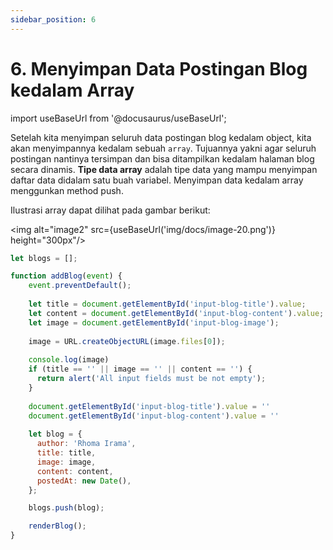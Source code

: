```yaml
---
sidebar_position: 6
---
```


# 6. Menyimpan Data Postingan Blog kedalam Array

import useBaseUrl from '@docusaurus/useBaseUrl';

Setelah kita menyimpan seluruh data postingan blog kedalam object, kita akan menyimpannya kedalam sebuah `array`. Tujuannya yakni agar seluruh postingan nantinya tersimpan dan bisa ditampilkan kedalam halaman blog secara dinamis. **Tipe data array** adalah tipe data yang mampu menyimpan daftar data didalam satu buah variabel. Menyimpan data kedalam array menggunkan method push.

Ilustrasi array dapat dilihat pada gambar berikut:

<img alt="image2" src={useBaseUrl('img/docs/image-20.png')} height="300px"/>

```js {1, 28}
let blogs = [];

function addBlog(event) {
    event.preventDefault();
  
    let title = document.getElementById('input-blog-title').value;
    let content = document.getElementById('input-blog-content').value;
    let image = document.getElementById('input-blog-image');
  
    image = URL.createObjectURL(image.files[0]);
    
    console.log(image)
    if (title == '' || image == '' || content == '') {
      return alert('All input fields must be not empty');
    }
  
    document.getElementById('input-blog-title').value = ''
    document.getElementById('input-blog-content').value = ''
  
    let blog = {
      author: 'Rhoma Irama',
      title: title,
      image: image,
      content: content,
      postedAt: new Date(),
    };

    blogs.push(blog);

    renderBlog();
}
```